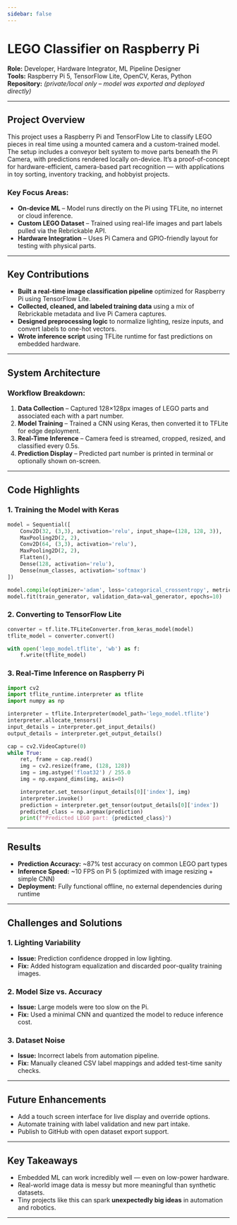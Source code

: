 ```yaml
---
sidebar: false
---
```

# LEGO Classifier on Raspberry Pi  
**Role:** Developer, Hardware Integrator, ML Pipeline Designer  
**Tools:** Raspberry Pi 5, TensorFlow Lite, OpenCV, Keras, Python  
**Repository:** *(private/local only – model was exported and deployed directly)*

---
## Project Overview  
This project uses a Raspberry Pi and TensorFlow Lite to classify LEGO pieces in real time using a mounted camera and a custom-trained model. The setup includes a conveyor belt system to move parts beneath the Pi Camera, with predictions rendered locally on-device. It’s a proof-of-concept for hardware-efficient, camera-based part recognition — with applications in toy sorting, inventory tracking, and hobbyist projects.

### Key Focus Areas:  
- **On-device ML** – Model runs directly on the Pi using TFLite, no internet or cloud inference.  
- **Custom LEGO Dataset** – Trained using real-life images and part labels pulled via the Rebrickable API.  
- **Hardware Integration** – Uses Pi Camera and GPIO-friendly layout for testing with physical parts.  



---
## Key Contributions  
- **Built a real-time image classification pipeline** optimized for Raspberry Pi using TensorFlow Lite.  
- **Collected, cleaned, and labeled training data** using a mix of Rebrickable metadata and live Pi Camera captures.  
- **Designed preprocessing logic** to normalize lighting, resize inputs, and convert labels to one-hot vectors.  
- **Wrote inference script** using TFLite runtime for fast predictions on embedded hardware.  

---
## System Architecture  
### Workflow Breakdown:  
1. **Data Collection** – Captured 128×128px images of LEGO parts and associated each with a part number.  
2. **Model Training** – Trained a CNN using Keras, then converted it to TFLite for edge deployment.  
3. **Real-Time Inference** – Camera feed is streamed, cropped, resized, and classified every 0.5s.  
4. **Prediction Display** – Predicted part number is printed in terminal or optionally shown on-screen.  



---
## Code Highlights  
### 1. Training the Model with Keras  
```python
model = Sequential([
    Conv2D(32, (3,3), activation='relu', input_shape=(128, 128, 3)),
    MaxPooling2D(2, 2),
    Conv2D(64, (3,3), activation='relu'),
    MaxPooling2D(2, 2),
    Flatten(),
    Dense(128, activation='relu'),
    Dense(num_classes, activation='softmax')
])

model.compile(optimizer='adam', loss='categorical_crossentropy', metrics=['accuracy'])
model.fit(train_generator, validation_data=val_generator, epochs=10)
```

### 2. Converting to TensorFlow Lite  
```python
converter = tf.lite.TFLiteConverter.from_keras_model(model)
tflite_model = converter.convert()

with open('lego_model.tflite', 'wb') as f:
    f.write(tflite_model)
```

### 3. Real-Time Inference on Raspberry Pi  
```python
import cv2
import tflite_runtime.interpreter as tflite
import numpy as np

interpreter = tflite.Interpreter(model_path='lego_model.tflite')
interpreter.allocate_tensors()
input_details = interpreter.get_input_details()
output_details = interpreter.get_output_details()

cap = cv2.VideoCapture(0)
while True:
    ret, frame = cap.read()
    img = cv2.resize(frame, (128, 128))
    img = img.astype('float32') / 255.0
    img = np.expand_dims(img, axis=0)

    interpreter.set_tensor(input_details[0]['index'], img)
    interpreter.invoke()
    prediction = interpreter.get_tensor(output_details[0]['index'])
    predicted_class = np.argmax(prediction)
    print(f"Predicted LEGO part: {predicted_class}")
```

---
## Results  
- **Prediction Accuracy:** ~87% test accuracy on common LEGO part types  
- **Inference Speed:** ~10 FPS on Pi 5 (optimized with image resizing + simple CNN)  
- **Deployment:** Fully functional offline, no external dependencies during runtime  

---
## Challenges and Solutions  
### 1. Lighting Variability  
- **Issue:** Prediction confidence dropped in low lighting.  
- **Fix:** Added histogram equalization and discarded poor-quality training images.  

### 2. Model Size vs. Accuracy  
- **Issue:** Large models were too slow on the Pi.  
- **Fix:** Used a minimal CNN and quantized the model to reduce inference cost.  

### 3. Dataset Noise  
- **Issue:** Incorrect labels from automation pipeline.  
- **Fix:** Manually cleaned CSV label mappings and added test-time sanity checks.  

---
## Future Enhancements  
- Add a touch screen interface for live display and override options.  
- Automate training with label validation and new part intake.  
- Publish to GitHub with open dataset export support.  

---
## Key Takeaways  
- Embedded ML can work incredibly well — even on low-power hardware.  
- Real-world image data is messy but more meaningful than synthetic datasets.  
- Tiny projects like this can spark **unexpectedly big ideas** in automation and robotics.

---

